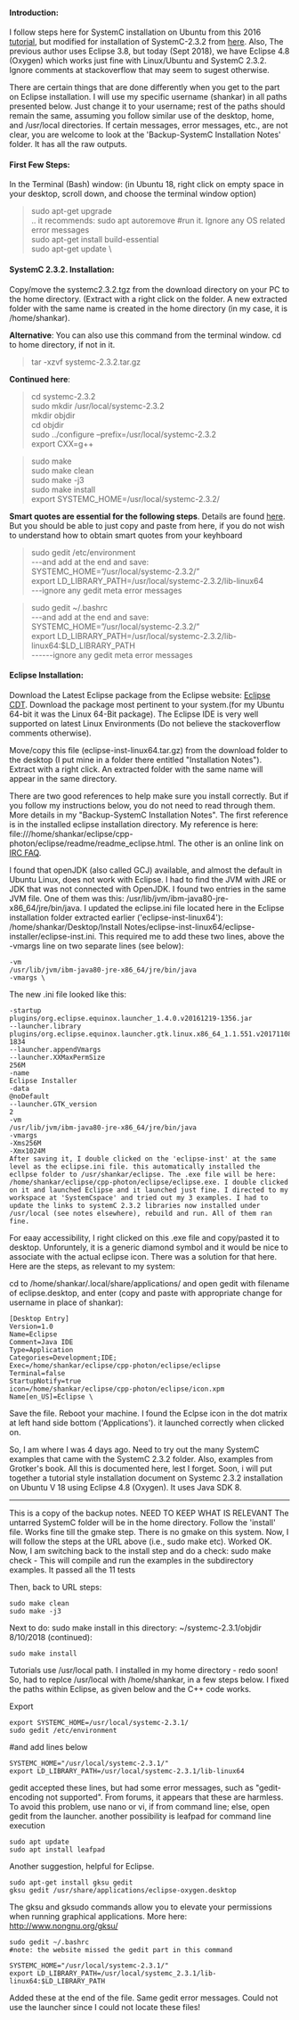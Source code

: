 #### Introduction:
I follow steps here for SystemC installation on Ubuntu from this 2016 [tutorial](http://euinovation.blogspot.com/2016/02/systemc-development-of-eclipse-on-linux.html), but modified for installation of SystemC-2.3.2 from [here](http://www.accellera.org/images/downloads/standards/systemc/systemc-2.3.2.zip). Also, The previous author uses Eclipse 3.8, but today (Sept 2018), we have Eclipse 4.8 (Oxygen) which works just fine with Linux/Ubuntu and SystemC 2.3.2. Ignore comments at stackoverflow that may seem to sugest otherwise. 

There are certain things that are done differently when you get to the part on  Eclipse installation. I will use my specific username (shankar) in all paths presented below. Just change it to your username; rest of the paths should remain the same, assuming you follow similar use of the desktop, home, and /usr/local directories. If certain messages, error messages, etc., are not clear, you are welcome to look at the 'Backup-SystemC Installation Notes' folder. It has all the raw outputs. 

#### First Few Steps:
In the Terminal (Bash) window: (in Ubuntu 18, right click on empty space in your desktop, scroll down, and choose the terminal window option)
>sudo apt-get upgrade \
.. it recommends: sudo apt autoremove  #run it. Ignore any OS related error messages \
>sudo apt-get install build-essential  \
sudo apt-get update \


#### SystemC 2.3.2. Installation: 

Copy/move the systemc2.3.2.tgz from the download directory on your PC to the home directory. (Extract with a right click on the folder. A new extracted folder with the same name is created in the home directory (in my case, it is /home/shankar).

**Alternative**: You can also use this command from the terminal window. cd to home directory, if not in it. 
>tar -xzvf systemc-2.3.2.tar.gz 

**Continued here**:
>cd systemc-2.3.2 \
sudo mkdir /usr/local/systemc-2.3.2 \
mkdir objdir \
cd objdir \
sudo ../configure –prefix=/usr/local/systemc-2.3.2 \
export CXX=g++ 

>sudo make \
sudo make clean \
sudo make -j3 \
sudo make install \
export SYSTEMC_HOME=/usr/local/systemc-2.3.2/ 

**Smart quotes are essential for the following steps**. Details are found [here](https://vinaydvd.wordpress.com/2012/05/30/installing-systemc-in-ubuntu/). But you should be able to just copy and paste from here, if you do not wish to understand
how to obtain smart quotes from your keyhboard 

>sudo gedit /etc/environment \
---and add at the end and save:
SYSTEMC_HOME=”/usr/local/systemc-2.3.2/” \
export LD_LIBRARY_PATH=/usr/local/systemc-2.3.2/lib-linux64 \
---ignore any gedit meta error messages

>sudo gedit ~/.bashrc \
---and add at the end and save:
SYSTEMC_HOME=”/usr/local/systemc-2.3.2/” \
export LD_LIBRARY_PATH=/usr/local/systemc-2.3.2/lib-linux64:$LD_LIBRARY_PATH \
------ignore any gedit meta error messages

#### Eclipse Installation: 
Download the Latest Eclipse package from the Eclipse website: [Eclipse CDT](http://www.eclipse.org/downloads/packages/release/photon/r/eclipse-ide-cc-developers). Download the package most pertinent to your system.(for my Ubuntu 64-bit it was the Linux 64-Bit package). The Eclipse IDE is very well supported on latest Linux Environments (Do not believe the stackoverflow comments otherwise). 

Move/copy this file (eclipse-inst-linux64.tar.gz) from the download folder to the desktop (I put mine in a folder there entitled "Installation Notes"). Extract with a right click. An extracted folder with the same name will appear in the same directory. 

There are two good references to help make sure you install correctly. But if you follow my instructions below, you do not need to read through them. More details in my "Backup-SystemC Installation Notes". The first reference is in the installed eclipse installation directory. My reference is here: file:///home/shankar/eclipse/cpp-photon/eclipse/readme/readme_eclipse.html. The other is an online link on [IRC FAQ](http://wiki.eclipse.org/IRC_FAQ#I_just_installed_Eclipse_on_Linux.2C_but_it_does_not_start._What_is_the_problem.3F). 

I found that openJDK (also called GCJ) available, and almost the default in Ubuntu Linux, does not work with Eclipse. I had to find the JVM with JRE or JDK that was not connected with OpenJDK. I found two entries in the same JVM file. One of them was this: /usr/lib/jvm/ibm-java80-jre-x86_64/jre/bin/java. I updated the eclipse.ini file located here in the Eclipse installation folder extracted earlier ('eclipse-inst-linux64'): /home/shankar/Desktop/Install Notes/eclipse-inst-linux64/eclipse-installer/eclipse-inst.ini. This required me to add these two lines, above the -vmargs line on two separate lines (see below):

    -vm
    /usr/lib/jvm/ibm-java80-jre-x86_64/jre/bin/java
    -vmargs \

The new .ini file looked like this:

    -startup
    plugins/org.eclipse.equinox.launcher_1.4.0.v20161219-1356.jar
    --launcher.library
    plugins/org.eclipse.equinox.launcher.gtk.linux.x86_64_1.1.551.v20171108-1834
    --launcher.appendVmargs
    --launcher.XXMaxPermSize
    256M
    -name
    Eclipse Installer
    -data
    @noDefault
    --launcher.GTK_version
    2
    -vm
    /usr/lib/jvm/ibm-java80-jre-x86_64/jre/bin/java
    -vmargs
    -Xms256M
    -Xmx1024M
    After saving it, I double clicked on the 'eclipse-inst' at the same level as the eclipse.ini file. this automatically installed the ecllpse folder to /usr/shankar/eclipse. The .exe file will be here: /home/shankar/eclipse/cpp-photon/eclipse/eclipse.exe. I double clicked on it and launched Eclipse and it launched just fine. I directed to my workspace at 'SystemCspace' and tried out my 3 examples. I had to update the links to systemC 2.3.2 libraries now installed under /usr/local (see notes elsewhere), rebuild and run. All of them ran fine.

For eaay accessibility, I right clicked on this .exe file and copy/pasted it to desktop. Unforuntely, it is a generic diamond symbol and it would be nice to associate with the actual eclipse icon. There was a solution for that here. Here are the steps, as relevant to my system:

cd to /home/shankar/.local/share/applications/ and open gedit with filename of eclipse.desktop, and enter (copy and paste with appropriate change for username in place of shankar):

    [Desktop Entry]
    Version=1.0
    Name=Eclipse
    Comment=Java IDE
    Type=Application
    Categories=Development;IDE;
    Exec=/home/shankar/eclipse/cpp-photon/eclipse/eclipse
    Terminal=false
    StartupNotify=true
    icon=/home/shankar/eclipse/cpp-photon/eclipse/icon.xpm
    Name[en_US]=Eclipse \

Save the file. Reboot your machine. I found the Eclpse icon in the dot matrix at left hand side bottom ('Applications'). it launched correctly when clicked on.

So, I am where I was 4 days ago. Need to try out the many SystemC examples that came with the SystemC 2.3.2 folder. Also, examples from Grotker's book. All this is documented here, lest I forget. Soon, i will put together a tutorial style installation document on Systemc 2.3.2 installation on Ubuntu V 18 using Eclipse 4.8 (Oxygen). It uses Java SDK 8.














-------------------
This is a copy of the backup notes. NEED TO KEEP WHAT IS RELEVANT
The untarred SystemC folder will be in the home directory. Follow the 'install' file. Works fine till the gmake step. There is no gmake on this system. Now, I will follow the steps at the URL above (i.e., sudo make etc). Worked OK. Now, I am switching back to the install step and do a check: sudo make check - This will compile and run the examples in the subdirectory examples. It passed all the 11 tests

Then, back to URL steps:

    sudo make clean
    sudo make -j3

Next to do: sudo make install in this directory: ~/systemc-2.3.1/objdir 8/10/2018 (continued):

    sudo make install

Tutorials use /usr/local path. I installed in my home directory - redo soon!
So, had to replce /usr/local with /home/shankar, in a few steps below.
I fixed the paths within Eclipse, as given below and the C++ code works.

Export

    export SYSTEMC_HOME=/usr/local/systemc-2.3.1/
    sudo gedit /etc/environment

#and add lines below

    SYSTEMC_HOME="/usr/local/systemc-2.3.1/"
    export LD_LIBRARY_PATH=/usr/local/systemc-2.3.1/lib-linux64

gedit accepted these lines, but had some error messages, such as "gedit-encoding not supported".
From forums, it appears that these are harmless.
To avoid this problem, use nano or vi, if from command line; else, open gedit from the launcher.
another possibility is leafpad for command line execution

    sudo apt update
    sudo apt install leafpad

Another suggestion, helpful for Eclipse.

    sudo apt-get install gksu gedit
    gksu gedit /usr/share/applications/eclipse-oxygen.desktop

The gksu and gksudo commands allow you to elevate your permissions when running graphical
applications. More here: http://www.nongnu.org/gksu/

    sudo gedit ~/.bashrc
    #note: the website missed the gedit part in this command

    SYSTEMC_HOME="/usr/local/systemc-2.3.1/"
    export LD_LIBRARY_PATH=/usr/local/systemc_2.3.1/lib-linux64:$LD_LIBRARY_PATH

Added these at the end of the file. Same gedit error messages. Could not use the launcher
since I could not locate these files!
